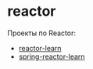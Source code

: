 # reactor  

Проекты по Reactor:
* [reactor-learn](java21/README.md)
* [spring-reactor-learn](spring-reactor-learn/README.md)